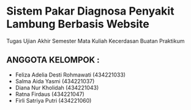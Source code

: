 # Sistem Pakar Diagnosa Penyakit Lambung Berbasis Website

Tugas Ujian Akhir Semester Mata Kuliah Kecerdasan Buatan Praktikum

## ANGGOTA KELOMPOK :

- Feliza Adelia Desti Rohmawati (434221033)
- Salma Aida Yasmi (434221037)
- Diana Nur Kholidah (434221043)
- Ratna Firdaus (434221047)
- Firli Satriya Putri (434221060)
